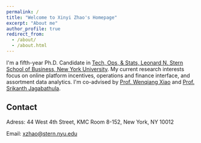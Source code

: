 ```yaml
---
permalink: /
title: "Welcome to Xinyi Zhao's Homepage"
excerpt: "About me"
author_profile: true
redirect_from: 
  - /about/
  - /about.html
---
```



I'm a fifth-year Ph.D. Candidate in [Tech, Ops, & Stats, Leonard N. Stern School of Business, New York University](https://www.stern.nyu.edu/experience-stern/about/departments-centers-initiatives/academic-departments/ioms-dept).
My current research interests focus on online platform incentives, operations and finance interface, and assortment data analytics. I'm co-advised by [Prof. Wenqiang Xiao](http://people.stern.nyu.edu/wxiao/) and [Prof. Srikanth Jagabathula](https://srikanth-jagabathula.com/).


Contact
------
Adress: 44 West 4th Street, KMC Room 8-152, New York, NY 10012

Email: [xzhao@stern.nyu.edu](xzhao@stern.nyu.edu)

